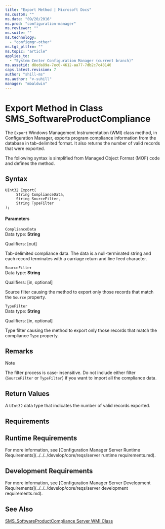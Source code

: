 ```yaml
---
title: "Export Method | Microsoft Docs"
ms.custom: ""
ms.date: "09/20/2016"
ms.prod: "configuration-manager"
ms.reviewer: ""
ms.suite: ""
ms.technology:
  - "configmgr-other"
ms.tgt_pltfrm: ""
ms.topic: "article"
applies_to:
  - "System Center Configuration Manager (current branch)"
ms.assetid: d8eda89a-7ec0-4612-aa77-7db2c7c48140
caps.latest.revision: 7
author: "shill-ms"
ms.author: "v-suhill"
manager: "mbaldwin"
---
```

# Export Method in Class SMS_SoftwareProductCompliance
The `Export` Windows Management Instrumentation (WMI) class method, in Configuration Manager, exports program compliance information from the database in tab-delimited format. It also returns the number of valid records that were exported.  

 The following syntax is simplified from Managed Object Format (MOF) code and defines the method.  

## Syntax  

```  
UInt32 Export(  
     String ComplianceData,  
     String SourceFilter,  
     String TypeFilter  
);  
```  

#### Parameters  
 `ComplianceData`  
 Data type: **String**  

 Qualifiers: [out]  

 Tab-delimited compliance data. The data is a null-terminated string and each record terminates with a carriage return and line feed character.  

 `SourceFilter`  
 Data type: **String**  

 Qualifiers: [in, optional]  

 Source filter causing the method to export only those records that match the `Source` property.  

 `TypeFilter`  
 Data type: **String**  

 Qualifiers: [in, optional]  

 Type filter causing the method to export only those records that match the compliance `Type` property.  

## Remarks  

> [!NOTE]
>  The filter process is case-insensitive. Do not include either filter (`SourceFilter` or `TypeFilter`) if you want to import all the compliance data.  

## Return Values  
 A `UInt32` data type that indicates the number of valid records exported.  

## Requirements  

## Runtime Requirements  
 For more information, see [Configuration Manager Server Runtime Requirements](../../../develop/core/reqs/server runtime requirements.md).  

## Development Requirements  
 For more information, see [Configuration Manager Server Development Requirements](../../../develop/core/reqs/server development requirements.md).  

## See Also  
 [SMS_SoftwareProductCompliance Server WMI Class](../../../develop/reference/misc/sms_softwareproductcompliance-server-wmi-class.md)
